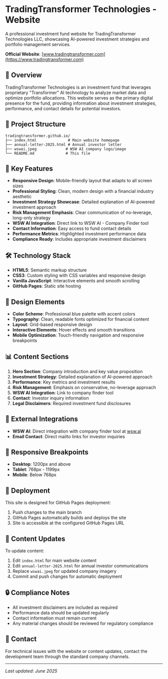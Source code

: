 # TradingTransformer Technologies - Website

A professional investment fund website for TradingTransformer Technologies LLC, showcasing AI-powered investment strategies and portfolio management services.

**Official Website**: [www.tradingtransformer.com](https://www.tradingtransformer.com)

## 🚀 Overview

TradingTransformer Technologies is an investment fund that leverages proprietary "Transformer" AI technology to analyze market data and optimize portfolio allocations. This website serves as the primary digital presence for the fund, providing information about investment strategies, performance, and contact details for potential investors.

## 📁 Project Structure

```
tradingtransformer.github.io/
├── index.html              # Main website homepage
├── annual-letter-2025.html # Annual investor letter
├── wswai.jpeg             # WSW AI company logo/image
└── README.md              # This file
```

## 🎯 Key Features

- **Responsive Design**: Mobile-friendly layout that adapts to all screen sizes
- **Professional Styling**: Clean, modern design with a financial industry aesthetic
- **Investment Strategy Showcase**: Detailed explanation of AI-powered investment approach
- **Risk Management Emphasis**: Clear communication of no-leverage, long-only strategy
- **WSW AI Integration**: Direct link to WSW AI - Company Finder tool
- **Contact Information**: Easy access to fund contact details
- **Performance Metrics**: Highlighted investment performance data
- **Compliance Ready**: Includes appropriate investment disclaimers

## 🛠 Technology Stack

- **HTML5**: Semantic markup structure
- **CSS3**: Custom styling with CSS variables and responsive design
- **Vanilla JavaScript**: Interactive elements and smooth scrolling
- **GitHub Pages**: Static site hosting

## 🎨 Design Elements

- **Color Scheme**: Professional blue palette with accent colors
- **Typography**: Clean, readable fonts optimized for financial content
- **Layout**: Grid-based responsive design
- **Interactive Elements**: Hover effects and smooth transitions
- **Mobile Optimization**: Touch-friendly navigation and responsive breakpoints

## 📊 Content Sections

1. **Hero Section**: Company introduction and key value proposition
2. **Investment Strategy**: Detailed explanation of AI-powered approach
3. **Performance**: Key metrics and investment results
4. **Risk Management**: Emphasis on conservative, no-leverage approach
5. **WSW AI Integration**: Link to company finder tool
6. **Contact**: Investor inquiry information
7. **Legal Disclaimers**: Required investment fund disclosures

## 🔗 External Integrations

- **WSW AI**: Direct integration with company finder tool at [wsw.ai](https://wsw.ai)
- **Email Contact**: Direct mailto links for investor inquiries

## 📱 Responsive Breakpoints

- **Desktop**: 1200px and above
- **Tablet**: 768px - 1199px
- **Mobile**: Below 768px

## 🚀 Deployment

This site is designed for GitHub Pages deployment:

1. Push changes to the main branch
2. GitHub Pages automatically builds and deploys the site
3. Site is accessible at the configured GitHub Pages URL

## 📝 Content Updates

To update content:

1. Edit `index.html` for main website content
2. Edit `annual-letter-2025.html` for annual investor communications
3. Replace `wswai.jpeg` for updated company imagery
4. Commit and push changes for automatic deployment

## 🔒 Compliance Notes

- All investment disclaimers are included as required
- Performance data should be updated regularly
- Contact information must remain current
- Any material changes should be reviewed for regulatory compliance

## 📧 Contact

For technical issues with the website or content updates, contact the development team through the standard company channels.

---

*Last updated: June 2025*
